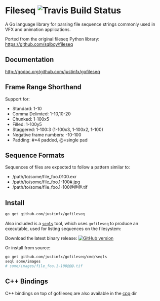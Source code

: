 Fileseq  ![Travis Build Status](https://api.travis-ci.org/justinfx/gofileseq.svg)
=======

A Go language library for parsing file sequence strings commonly
used in VFX and animation applications.

Ported from the original fileseq Python library:
https://github.com/sqlboy/fileseq

Documentation
-------------

http://godoc.org/github.com/justinfx/gofileseq

Frame Range Shorthand
---------------------

Support for:

* Standard: 1-10
* Comma Delimted: 1-10,10-20
* Chunked: 1-100x5
* Filled: 1-100y5
* Staggered: 1-100:3 (1-100x3, 1-100x2, 1-100)
* Negative frame numbers: -10-100
* Padding: #=4 padded, @=single pad

Sequence Formats
----------------

Sequences of files are expected to follow a pattern similar to:

* /path/to/some/file_foo.0100.exr
* /path/to/some/file_foo.1-100#.jpg
* /path/to/some/file_foo.1-100@@@.tif

Install
-------

```bash
go get github.com/justinfx/gofileseq
```

Also included is a [`seqls`](https://github.com/justinfx/gofileseq/tree/master/cmd/seqls) tool, which uses `gofileseq` to produce an executable, used for listing sequences on the filesystem:

Download the latest binary release: [![GitHub version](https://badge.fury.io/gh/justinfx%2Fgofileseq.svg)](https://github.com/justinfx/gofileseq/releases/latest)

Or install from source:
```bash
go get github.com/justinfx/gofileseq/cmd/seqls
seql some/images
# some/images/file_foo.1-100@@@.tif
```

C++ Bindings
------------

C++ bindings on top of gofileseq are also available in the [cpp](https://github.com/justinfx/gofileseq/tree/master/cpp) dir
